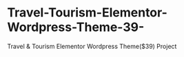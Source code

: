 # Travel-Tourism-Elementor-Wordpress-Theme-39-
Travel &amp; Tourism Elementor Wordpress Theme($39) Project
